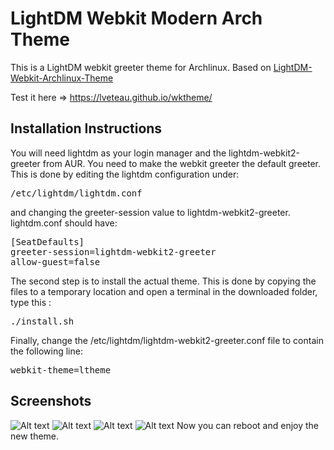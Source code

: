 LightDM Webkit Modern Arch Theme
===========================

This is a LightDM webkit greeter theme for Archlinux. Based on [LightDM-Webkit-Archlinux-Theme](https://github.com/shosca/lightdm-webkit-archlinux-theme)

Test it here => https://lveteau.github.io/wktheme/

Installation Instructions
-------------------------
You will need lightdm as your login manager and the lightdm-webkit2-greeter from AUR. You need to make the webkit greeter the default greeter. This is done by editing the lightdm configuration under:

<pre>
/etc/lightdm/lightdm.conf
</pre>

and changing the greeter-session value to lightdm-webkit2-greeter. lightdm.conf should have:

<pre>
[SeatDefaults]
greeter-session=lightdm-webkit2-greeter
allow-guest=false
</pre>

The second step is to install the actual theme. This is done by copying the files to a temporary location and open a terminal in the downloaded folder, type this :

<pre>
./install.sh
</pre>

Finally, change the /etc/lightdm/lightdm-webkit2-greeter.conf file to contain the following line:

<pre>
webkit-theme=ltheme
</pre>

Screenshots
-------------------------
![Alt text](https://cdn.discordapp.com/attachments/297050239616155659/315736139770232835/Capture_decran_de_2017-05-21_08-15-30.png "Screen")
![Alt text](https://cdn.discordapp.com/attachments/297050239616155659/315736216244977664/Capture_decran_de_2017-05-21_08-15-37.png "Screen")
![Alt text](https://cdn.discordapp.com/attachments/297050239616155659/315736245202452480/Capture_decran_de_2017-05-21_08-15-46.png "Screen")
![Alt text](https://cdn.discordapp.com/attachments/297050239616155659/315736253897375744/Capture_decran_de_2017-05-21_08-15-53.png "Screen")
Now you can reboot and enjoy the new theme.
